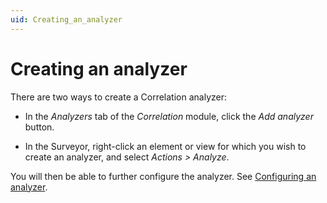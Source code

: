 ```yaml
---
uid: Creating_an_analyzer
---
```


# Creating an analyzer

There are two ways to create a Correlation analyzer:

- In the *Analyzers* tab of the *Correlation* module, click the *Add analyzer* button.

- In the Surveyor, right-click an element or view for which you wish to create an analyzer, and select *Actions \> Analyze*.

You will then be able to further configure the analyzer. See [Configuring an analyzer](xref:Configuring_an_analyzer).
